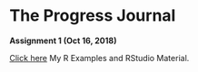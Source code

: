 # The Progress Journal

**Assignment 1 (Oct 16, 2018)**
 
[Click here](Can_Koyuturk_-_Assignment_1_Rmarkdown.html) My R Examples and RStudio Material.
